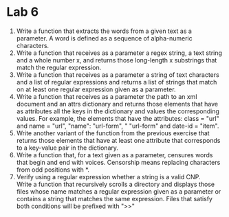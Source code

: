 # Lab 6

1. Write a function that extracts the words from a given text as a parameter. A word is defined as a sequence of alpha-numeric characters.
2. Write a function that receives as a parameter a regex string, a text string and a whole number x, and returns those long-length x substrings that match the regular expression.
3. Write a function that receives as a parameter a string of text characters and a list of regular expressions and returns a list of strings that match on at least one regular expression given as a parameter.
4. Write a function that receives as a parameter the path to an xml document and an attrs dictionary and returns those elements that have as attributes all the keys in the dictionary and values the corresponding values. For example, the elements that have the attributes: class = "url" and name = "url", "name": "url-form", " "url-form" and date-id = "item".
5. Write another variant of the function from the previous exercise that returns those elements that have at least one attribute that corresponds to a key-value pair in the dictionary.
6. Write a function that, for a text given as a parameter, censures words that begin and end with voices. Censorship means replacing characters from odd positions with *.
7. Verify using a regular expression whether a string is a valid CNP.  
Write a function that recursively scrolls a directory and displays those files whose name matches a regular expression given as a parameter or contains a string that matches the same expression. Files that satisfy both conditions will be prefixed with ">>"